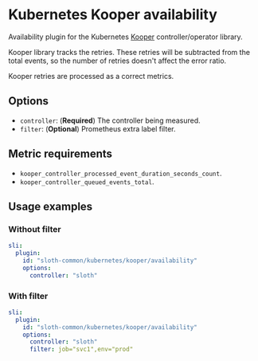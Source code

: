 # Kubernetes Kooper availability

Availability plugin for the Kubernetes [Kooper] controller/operator library.

Kooper library tracks the retries. These retries will be subtracted from the total events, so the number of retries doesn't affect the error ratio.

Kooper retries are processed as a correct metrics.

## Options

- `controller`: (**Required**) The controller being measured.
- `filter`: (**Optional**) Prometheus extra label filter.

## Metric requirements

- `kooper_controller_processed_event_duration_seconds_count`.
- `kooper_controller_queued_events_total`.

## Usage examples

### Without filter

```yaml
sli:
  plugin:
    id: "sloth-common/kubernetes/kooper/availability"
    options:
      controller: "sloth"
```

### With filter

```yaml
sli:
  plugin:
    id: "sloth-common/kubernetes/kooper/availability"
    options:
      controller: "sloth"
      filter: job="svc1",env="prod"
```

[kooper]: https://github.com/spotahome/kooper
